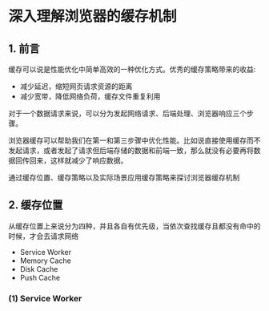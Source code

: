 # 深入理解浏览器的缓存机制

## 1. 前言

缓存可以说是性能优化中简单高效的一种优化方式。优秀的缓存策略带来的收益:

- 减少延迟，缩短网页请求资源的距离
- 减少宽带，降低网络负荷，缓存文件重复利用

对于一个数据请求来说，可以分为发起网络请求、后端处理、浏览器响应三个步骤。

浏览器缓存可以帮助我们在第一和第三步骤中优化性能。比如说直接使用缓存而不发起请求，或者发起了请求但后端存储的数据和前端一致，那么就没有必要再将数据回传回来，这样就减少了响应数据。

通过缓存位置、缓存策略以及实际场景应用缓存策略来探讨浏览器缓存机制

## 2. 缓存位置

从缓存位置上来说分为四种，并且各自有优先级，当依次查找缓存且都没有命中的时候，才会去请求网络

- Service Worker
- Memory Cache
- Disk Cache
- Push Cache

### (1) Service Worker